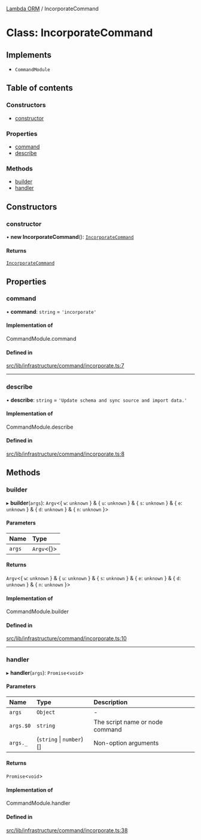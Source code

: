[Lambda ORM](../README.md) / IncorporateCommand

# Class: IncorporateCommand

## Implements

- `CommandModule`

## Table of contents

### Constructors

- [constructor](IncorporateCommand.md#constructor)

### Properties

- [command](IncorporateCommand.md#command)
- [describe](IncorporateCommand.md#describe)

### Methods

- [builder](IncorporateCommand.md#builder)
- [handler](IncorporateCommand.md#handler)

## Constructors

### constructor

• **new IncorporateCommand**(): [`IncorporateCommand`](IncorporateCommand.md)

#### Returns

[`IncorporateCommand`](IncorporateCommand.md)

## Properties

### command

• **command**: `string` = `'incorporate'`

#### Implementation of

CommandModule.command

#### Defined in

[src/lib/infrastructure/command/incorporate.ts:7](https://github.com/lambda-orm/lambdaorm-cli/blob/dcf97f325baa52ff5af37395f843d59d7ba1abee/src/lib/infrastructure/command/incorporate.ts#L7)

___

### describe

• **describe**: `string` = `'Update schema and sync source and import data.'`

#### Implementation of

CommandModule.describe

#### Defined in

[src/lib/infrastructure/command/incorporate.ts:8](https://github.com/lambda-orm/lambdaorm-cli/blob/dcf97f325baa52ff5af37395f843d59d7ba1abee/src/lib/infrastructure/command/incorporate.ts#L8)

## Methods

### builder

▸ **builder**(`args`): `Argv`\<\{ `w`: `unknown`  } & \{ `u`: `unknown`  } & \{ `s`: `unknown`  } & \{ `e`: `unknown`  } & \{ `d`: `unknown`  } & \{ `n`: `unknown`  }\>

#### Parameters

| Name | Type |
| :------ | :------ |
| `args` | `Argv`\<{}\> |

#### Returns

`Argv`\<\{ `w`: `unknown`  } & \{ `u`: `unknown`  } & \{ `s`: `unknown`  } & \{ `e`: `unknown`  } & \{ `d`: `unknown`  } & \{ `n`: `unknown`  }\>

#### Implementation of

CommandModule.builder

#### Defined in

[src/lib/infrastructure/command/incorporate.ts:10](https://github.com/lambda-orm/lambdaorm-cli/blob/dcf97f325baa52ff5af37395f843d59d7ba1abee/src/lib/infrastructure/command/incorporate.ts#L10)

___

### handler

▸ **handler**(`args`): `Promise`\<`void`\>

#### Parameters

| Name | Type | Description |
| :------ | :------ | :------ |
| `args` | `Object` | - |
| `args.$0` | `string` | The script name or node command |
| `args._` | (`string` \| `number`)[] | Non-option arguments |

#### Returns

`Promise`\<`void`\>

#### Implementation of

CommandModule.handler

#### Defined in

[src/lib/infrastructure/command/incorporate.ts:38](https://github.com/lambda-orm/lambdaorm-cli/blob/dcf97f325baa52ff5af37395f843d59d7ba1abee/src/lib/infrastructure/command/incorporate.ts#L38)
